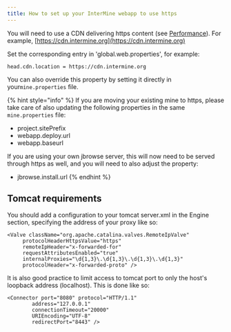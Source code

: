 ```yaml
---
title: How to set up your InterMine webapp to use https
---
```


You will need to use a CDN delivering https content \(see [Performance](../webapp/performance/index.md)\). For example, [https://cdn.intermine.org](https://cdn.intermine.org)

Set the corresponding entry in 'global.web.properties', for example:

```text
head.cdn.location = https://cdn.intermine.org
```

You can also override this property by setting it directly in your`mine.properties` file.

{% hint style="info" %}
If you are moving your existing mine to https, please take care of also updating the following properties in the same `mine.properties` file:

* project.sitePrefix
* webapp.deploy.url
* webapp.baseurl

If you are using your own jbrowse server, this will now need to be served through https as well, and you will need to also adjust the property:

* jbrowse.install.url
{% endhint %}

## Tomcat requirements

You should add a configuration to your tomcat server.xml in the Engine section, specifying the address of your proxy like so:

```markup
<Valve className="org.apache.catalina.valves.RemoteIpValve"
     protocolHeaderHttpsValue="https"
     remoteIpHeader="x-forwarded-for"
     requestAttributesEnabled="true"
     internalProxies="\d{1,3}\.\d{1,3}\.\d{1,3}\.\d{1,3}"
     protocolHeader="x-forwarded-proto" />
```

It is also good practice to limit access to tomcat port to only the host's loopback address \(localhost\). This is done like so:

```markup
<Connector port="8080" protocol="HTTP/1.1"
        address="127.0.0.1"
        connectionTimeout="20000"
        URIEncoding="UTF-8"
        redirectPort="8443" />
```


